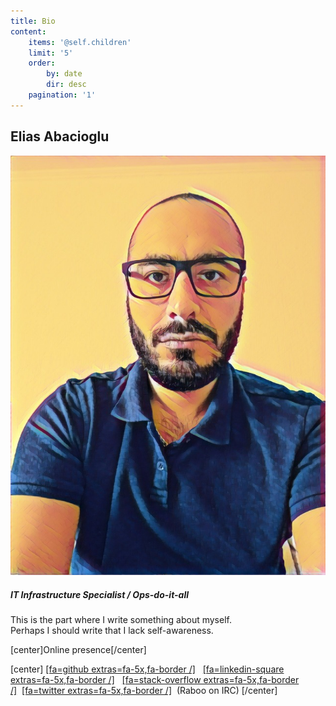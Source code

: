 ```yaml
---
title: Bio
content:
    items: '@self.children'
    limit: '5'
    order:
        by: date
        dir: desc
    pagination: '1'
---
```


## Elias Abacioglu
![](2017-04-17%2013.06.20.jpg?resize=60)
##### IT Infrastructure Specialist / Ops-do-it-all
This is the part where I write something about myself.  
Perhaps I should write that I lack self-awareness.




[center]Online presence[/center]

[center]
[[fa=github extras=fa-5x,fa-border /]](https://github.com/Raboo)&nbsp;&nbsp; [[fa=linkedin-square extras=fa-5x,fa-border /]](https://linkedin.com/in/elias82)&nbsp;&nbsp; [[fa=stack-overflow extras=fa-5x,fa-border /]](https://stackoverflow.com/users/1425670/raboo)&nbsp;&nbsp;[[fa=twitter extras=fa-5x,fa-border /]](https://twitter.com/NotEnoughFAIL)&nbsp;&nbsp;(Raboo on IRC)
[/center]